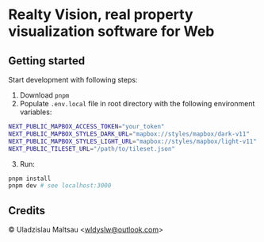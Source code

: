 # Realty Vision, real property visualization software for Web

## Getting started

Start development with following steps:

1. Download `pnpm`
2. Populate `.env.local` file in root directory with the following environment variables:

```sh
NEXT_PUBLIC_MAPBOX_ACCESS_TOKEN="your_token"
NEXT_PUBLIC_MAPBOX_STYLES_DARK_URL="mapbox://styles/mapbox/dark-v11"
NEXT_PUBLIC_MAPBOX_STYLES_LIGHT_URL="mapbox://styles/mapbox/light-v11"
NEXT_PUBLIC_TILESET_URL="/path/to/tileset.json"
```

3. Run:

```sh
pnpm install
pnpm dev # see localhost:3000
```

## Credits

© Uladzislau Maltsau <<wldyslw@outlook.com>>
